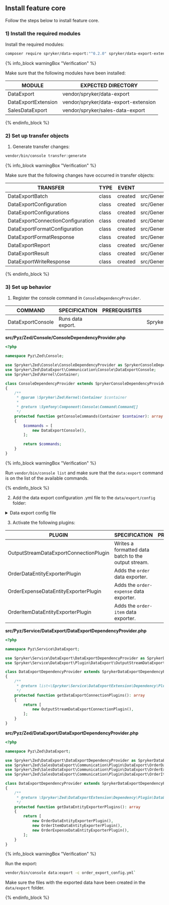 

## Install feature core

Follow the steps below to install feature core.

### 1) Install the required modules

Install the required modules:

```bash
composer require spryker/data-export:"^0.2.0" spryker/data-export-extension:"^0.1.0" spryker/sales-data-export:"^0.1.0" --update-with-dependencies
```

{% info_block warningBox "Verification" %}

Make sure that the following modules have been installed:

| MODULE              | EXPECTED DIRECTORY                   |
|---------------------|--------------------------------------|
| DataExport          | vendor/spryker/data-export           |
| DataExportExtension | vendor/spryker/data-export-extension |
| SalesDataExport     | vendor/spryker/sales-data-export     |

{% endinfo_block %}

### 2) Set up transfer objects

1. Generate transfer changes:

```bash
vendor/bin/console transfer:generate
```

{% info_block warningBox "Verification" %}

Make sure that the following changes have occurred in transfer objects:

| TRANSFER | TYPE | EVENT | PATH |
| --- | --- | --- | --- |
| DataExportBatch | class | created | src/Generated/Shared/Transfer/DataExportBatchTransfer.php |
| DataExportConfiguration | class | created |src/Generated/Shared/Transfer/DataExportConfigurationTransfer.php |
| DataExportConfigurations | class | created | src/Generated/Shared/Transfer/DataExportConfigurationsTransfer.php |
| DataExportConnectionConfiguration | class | created | src/Generated/Shared/Transfer/DataExportConnectionConfigurationTransfer.php |
| DataExportFormatConfiguration | class | created | src/Generated/Shared/Transfer/DataExportFormatConfigurationTransfer.php |
| DataExportFormatResponse | class | created | src/Generated/Shared/Transfer/DataExportFormatResponseTransfer.php |
| DataExportReport | class | created | src/Generated/Shared/Transfer/DataExportReportTransfer.php |
| DataExportResult | class | created | src/Generated/Shared/Transfer/DataExportResultTransfer.php |
| DataExportWriteResponse | class | created | src/Generated/Shared/Transfer/DataExportWriteResponseTransfer.php |

{% endinfo_block %}

### 3) Set up behavior

1. Register the console command in `ConsoleDependencyProvider`.

| COMMAND           | SPECIFICATION     | PREREQUISITES | NAMESPACE                                    |
|-------------------|-------------------|---------------|----------------------------------------------|
| DataExportConsole | Runs data export. |               | Spryker\Zed\DataExport\Communication\Console |

**src/Pyz/Zed/Console/ConsoleDependencyProvider.php**

```php
<?php

namespace Pyz\Zed\Console;

use Spryker\Zed\Console\ConsoleDependencyProvider as SprykerConsoleDependencyProvider;
use Spryker\Zed\DataExport\Communication\Console\DataExportConsole;
use Spryker\Zed\Kernel\Container;

class ConsoleDependencyProvider extends SprykerConsoleDependencyProvider
{
    /**
     * @param \Spryker\Zed\Kernel\Container $container
     *
     * @return \Symfony\Component\Console\Command\Command[]
     */
    protected function getConsoleCommands(Container $container): array
    {
        $commands = [
            new DataExportConsole(),
        ];

        return $commands;
    }
}
```

{% info_block warningBox "Verification" %}

Run `vendor/bin/console list` and make sure that the `data:export` command is on the list of the available commands.

{% endinfo_block %}

2. Add the data export configuration .yml file to the `data/export/config` folder:

<details>
  <summary>Data export config file</summary>

```yml
version: 1

defaults:
    filter_criteria: &default_filter_criteria
        order_created_at:
            type: between
            from: '2020-05-01 00:00:00'
            to: '2020-12-31 23:59:59'

actions:
    - data_entity: order-expense
      destination: '{data_entity}s_DE_{timestamp}.{extension}'
      filter_criteria:
          <<: *default_filter_criteria
          store_name: [DE]
    - data_entity: order-expense
      destination: '{data_entity}s_AT_{timestamp}.{extension}'
      filter_criteria:
          <<: *default_filter_criteria
          store_name: [AT]

    - data_entity: order-item
      destination: '{data_entity}s_DE_{timestamp}.{extension}'
      filter_criteria:
          <<: *default_filter_criteria
          store_name: [DE]
    - data_entity: order-item
      destination: '{data_entity}s_AT_{timestamp}.{extension}'
      filter_criteria:
          <<: *default_filter_criteria
          store_name: [AT]

    - data_entity: order
      destination: '{data_entity}s_DE_{timestamp}.{extension}'
      filter_criteria:
          <<: *default_filter_criteria
          store_name: [DE]
    - data_entity: order
      destination: '{data_entity}s_AT_{timestamp}.{extension}'
      filter_criteria:
          <<: *default_filter_criteria
          store_name: [AT]
 ```

 </details>

 3. Activate the following plugins:

| PLUGIN                                 | SPECIFICATION                                 | PREREQUISITES | NAMESPACE                                                   |
|----------------------------------------|-----------------------------------------------|---------------|-------------------------------------------------------------|
| OutputStreamDataExportConnectionPlugin | Writes a formatted data batch to the output stream. |               | Spryker\Service\DataExport\Plugin\DataExport                |
| OrderDataEntityExporterPlugin          | Adds the `order` data exporter.               |               | Spryker\Zed\SalesDataExport\Communication\Plugin\DataExport |
| OrderExpenseDataEntityExporterPlugin   | Adds the `order-expense` data exporter.       |               | Spryker\Zed\SalesDataExport\Communication\Plugin\DataExport |
| OrderItemDataEntityExporterPlugin      | Adds the `order-item` data exporter.          |               | Spryker\Zed\SalesDataExport\Communication\Plugin\DataExport |

**src/Pyz/Service/DataExport/DataExportDependencyProvider.php**

```php
<?php

namespace Pyz\Service\DataExport;

use Spryker\Service\DataExport\DataExportDependencyProvider as SprykerDataExportDependencyProvider;
use Spryker\Service\DataExport\Plugin\DataExport\OutputStreamDataExportConnectionPlugin;

class DataExportDependencyProvider extends SprykerDataExportDependencyProvider
{
    /**
     * @return list<\Spryker\Service\DataExportExtension\Dependency\Plugin\DataExportConnectionPluginInterface>
     */
    protected function getDataExportConnectionPlugins(): array
    {
        return [
            new OutputStreamDataExportConnectionPlugin(),
        ];
    }
}
```

**src/Pyz/Zed/DataExport/DataExportDependencyProvider.php**

```php
<?php

namespace Pyz\Zed\DataExport;

use Spryker\Zed\DataExport\DataExportDependencyProvider as SprykerDataExportDependencyProvider;
use Spryker\Zed\SalesDataExport\Communication\Plugin\DataExport\OrderDataEntityExporterPlugin;
use Spryker\Zed\SalesDataExport\Communication\Plugin\DataExport\OrderExpenseDataEntityExporterPlugin;
use Spryker\Zed\SalesDataExport\Communication\Plugin\DataExport\OrderItemDataEntityExporterPlugin;

class DataExportDependencyProvider extends SprykerDataExportDependencyProvider
{
    /**
     * @return \Spryker\Zed\DataExportExtension\Dependency\Plugin\DataEntityExporterPluginInterface[]
     */
    protected function getDataEntityExporterPlugins(): array
    {
        return [
            new OrderDataEntityExporterPlugin(),
            new OrderItemDataEntityExporterPlugin(),
            new OrderExpenseDataEntityExporterPlugin(),
        ];
    }
}
```

{% info_block warningBox "Verification" %}

Run the export:
```bash
vendor/bin/console data:export -c order_export_config.yml`
```

Make sure the files with the exported data have been created in the `data/export` folder.

{% endinfo_block %}
